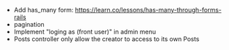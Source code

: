 - Add has_many form: https://learn.co/lessons/has-many-through-forms-rails
- pagination
- Implement "loging as (front user)" in admin menu
- Posts controller only allow the creator to access to its own Posts
